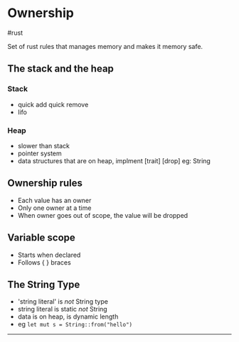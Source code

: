 # Ownership

#rust

Set of rust rules that manages memory and makes it memory safe.

## The stack and the heap

### Stack

- quick add quick remove
- lifo

### Heap

- slower than stack
- pointer system
- data structures that are on heap, implment [trait] [drop] eg: String

## Ownership rules

- Each value has an owner
- Only one owner at a time
- When owner goes out of scope, the value will be dropped

## Variable scope

- Starts when declared
- Follows { } braces

## The String Type

- 'string literal' is _not_ String type
- string literal is static _not_ String
- data is on heap, is dynamic length
- eg `let mut s = String::from("hello")`

---
